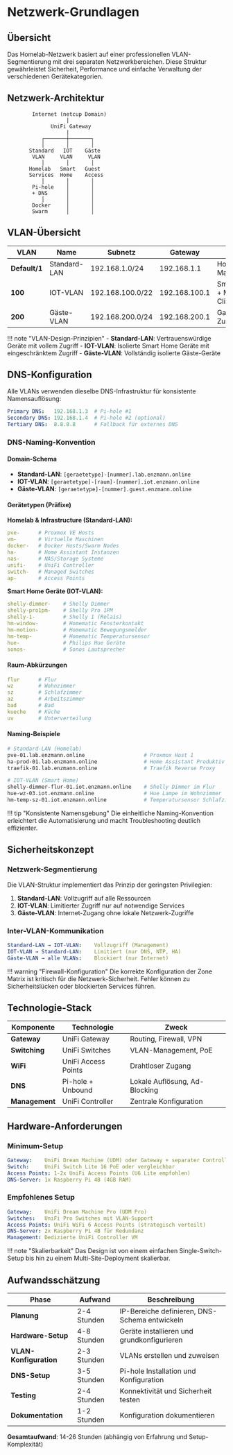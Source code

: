 # Netzwerk-Grundlagen

## Übersicht

Das Homelab-Netzwerk basiert auf einer professionellen VLAN-Segmentierung mit drei separaten Netzwerkbereichen. Diese Struktur gewährleistet Sicherheit, Performance und einfache Verwaltung der verschiedenen Gerätekategorien.

## Netzwerk-Architektur

```
        Internet (netcup Domain)
                   |
              UniFi Gateway
                   |
           ┌───────┼───────┐
           │       │       │
       Standard   IOT    Gäste
        VLAN     VLAN     VLAN
           │       │       │
       Homelab   Smart   Guest
       Services  Home    Access
           │       │       │
        Pi-hole    │       │
        + DNS      │       │
           │       │       │
        Docker     │       │
        Swarm      │       │
```

## VLAN-Übersicht

| VLAN | Name | Subnetz | Gateway | Zweck |
|------|------|---------|---------|-------|
| **Default/1** | Standard-LAN | 192.168.1.0/24 | 192.168.1.1 | Homelab & Management |
| **100** | IOT-VLAN | 192.168.100.0/22 | 192.168.100.1 | Smart Home + Mobile Clients |
| **200** | Gäste-VLAN | 192.168.200.0/24 | 192.168.200.1 | Gast-Zugang |

!!! note "VLAN-Design-Prinzipien"
    - **Standard-LAN**: Vertrauenswürdige Geräte mit vollem Zugriff
    - **IOT-VLAN**: Isolierte Smart Home Geräte mit eingeschränktem Zugriff
    - **Gäste-VLAN**: Vollständig isolierte Gäste-Geräte

## DNS-Konfiguration

Alle VLANs verwenden dieselbe DNS-Infrastruktur für konsistente Namensauflösung:

```yaml
Primary DNS:   192.168.1.3  # Pi-hole #1
Secondary DNS: 192.168.1.4  # Pi-hole #2 (optional)
Tertiary DNS:  8.8.8.8      # Fallback für externes DNS
```

### DNS-Naming-Konvention

#### Domain-Schema

- **Standard-LAN**: `[geraetetype]-[nummer].lab.enzmann.online`
- **IOT-VLAN**: `[geraetetype]-[raum]-[nummer].iot.enzmann.online`
- **Gäste-VLAN**: `[geraetetype]-[nummer].guest.enzmann.online`

#### Gerätetypen (Präfixe)

**Homelab & Infrastructure (Standard-LAN):**

```yaml
pve-      # Proxmox VE Hosts
vm-       # Virtuelle Maschinen
docker-   # Docker Hosts/Swarm Nodes
ha-       # Home Assistant Instanzen
nas-      # NAS/Storage Systeme
unifi-    # UniFi Controller
switch-   # Managed Switches
ap-       # Access Points
```

**Smart Home Geräte (IOT-VLAN):**

```yaml
shelly-dimmer-    # Shelly Dimmer
shelly-pro1pm-    # Shelly Pro 1PM
shelly-1-         # Shelly 1 (Relais)
hm-window-        # Homematic Fensterkontakt
hm-motion-        # Homematic Bewegungsmelder
hm-temp-          # Homematic Temperatursensor
hue-              # Philips Hue Geräte
sonos-            # Sonos Lautsprecher
```

#### Raum-Abkürzungen

```yaml
flur      # Flur
wz        # Wohnzimmer
sz        # Schlafzimmer
az        # Arbeitszimmer
bad       # Bad
kueche    # Küche
uv        # Unterverteilung
```

#### Naming-Beispiele

```bash
# Standard-LAN (Homelab)
pve-01.lab.enzmann.online                   # Proxmox Host 1
ha-prod-01.lab.enzmann.online               # Home Assistant Produktiv
traefik-01.lab.enzmann.online               # Traefik Reverse Proxy

# IOT-VLAN (Smart Home)
shelly-dimmer-flur-01.iot.enzmann.online    # Shelly Dimmer im Flur
hue-wz-03.iot.enzmann.online                # Hue Lampe im Wohnzimmer
hm-temp-sz-01.iot.enzmann.online            # Temperatursensor Schlafzimmer
```

!!! tip "Konsistente Namensgebung"
    Die einheitliche Naming-Konvention erleichtert die Automatisierung und macht Troubleshooting deutlich effizienter.

## Sicherheitskonzept

### Netzwerk-Segmentierung

Die VLAN-Struktur implementiert das Prinzip der geringsten Privilegien:

1. **Standard-LAN**: Vollzugriff auf alle Ressourcen
2. **IOT-VLAN**: Limitierter Zugriff nur auf notwendige Services
3. **Gäste-VLAN**: Internet-Zugang ohne lokale Netzwerk-Zugriffe

### Inter-VLAN-Kommunikation

```yaml
Standard-LAN → IOT-VLAN:    Vollzugriff (Management)
IOT-VLAN → Standard-LAN:    Limitiert (nur DNS, NTP, HA)
Gäste-VLAN → alle VLANs:    Blockiert (nur Internet)
```

!!! warning "Firewall-Konfiguration"
    Die korrekte Konfiguration der Zone Matrix ist kritisch für die Netzwerk-Sicherheit. Fehler können zu Sicherheitslücken oder blockierten Services führen.

## Technologie-Stack

| Komponente | Technologie | Zweck |
|------------|-------------|-------|
| **Gateway** | UniFi Gateway | Routing, Firewall, VPN |
| **Switching** | UniFi Switches | VLAN-Management, PoE |
| **WiFi** | UniFi Access Points | Drahtloser Zugang |
| **DNS** | Pi-hole + Unbound | Lokale Auflösung, Ad-Blocking |
| **Management** | UniFi Controller | Zentrale Konfiguration |

## Hardware-Anforderungen

### Minimum-Setup

```yaml
Gateway:    UniFi Dream Machine (UDM) oder Gateway + separater Controller
Switch:     UniFi Switch Lite 16 PoE oder vergleichbar
Access Points: 1-2x UniFi Access Points (U6 Lite empfohlen)
DNS-Server: 1x Raspberry Pi 4B (4GB RAM)
```

### Empfohlenes Setup

```yaml
Gateway:    UniFi Dream Machine Pro (UDM Pro)
Switches:   UniFi Pro Switches mit VLAN-Support
Access Points: UniFi WiFi 6 Access Points (strategisch verteilt)
DNS-Server: 2x Raspberry Pi 4B für Redundanz
Management: Dedizierte UniFi Controller VM
```

!!! note "Skalierbarkeit"
    Das Design ist von einem einfachen Single-Switch-Setup bis hin zu einem Multi-Site-Deployment skalierbar.

## Aufwandsschätzung

| Phase | Aufwand | Beschreibung |
|-------|---------|--------------|
| **Planung** | 2-4 Stunden | IP-Bereiche definieren, DNS-Schema entwickeln |
| **Hardware-Setup** | 4-8 Stunden | Geräte installieren und grundkonfigurieren |
| **VLAN-Konfiguration** | 2-3 Stunden | VLANs erstellen und zuweisen |
| **DNS-Setup** | 3-5 Stunden | Pi-hole Installation und Konfiguration |
| **Testing** | 2-4 Stunden | Konnektivität und Sicherheit testen |
| **Dokumentation** | 1-2 Stunden | Konfiguration dokumentieren |

**Gesamtaufwand**: 14-26 Stunden (abhängig von Erfahrung und Setup-Komplexität)

